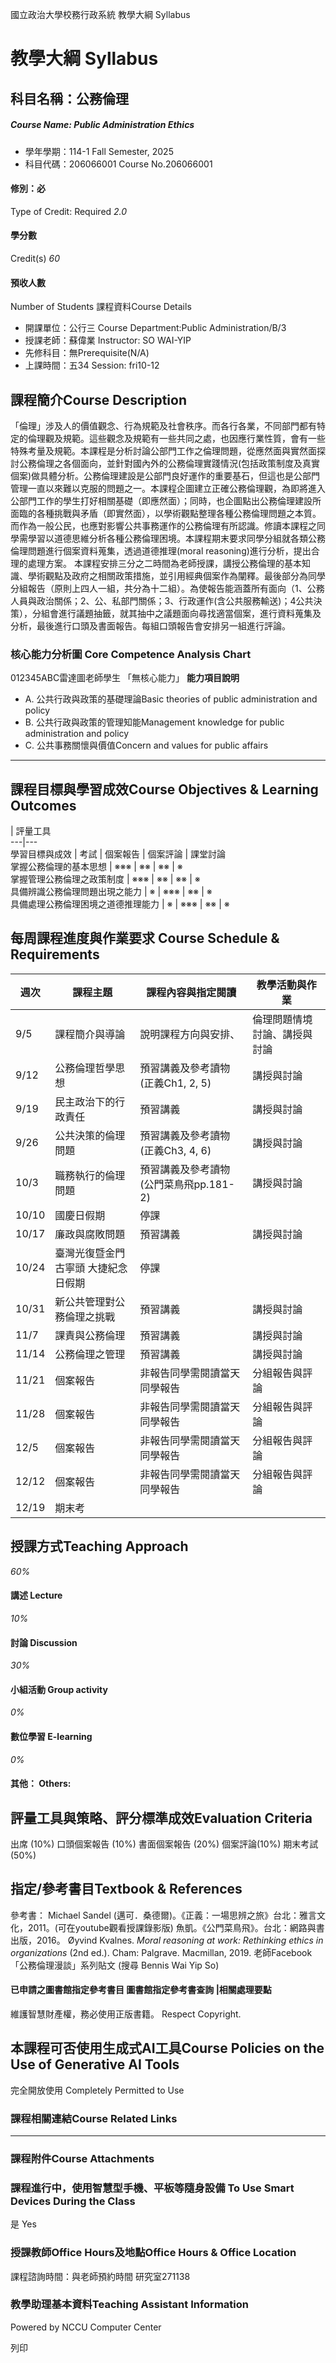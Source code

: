 國立政治大學校務行政系統 教學大綱 Syllabus
# 教學大綱 Syllabus
##  科目名稱：公務倫理
#####  Course Name: Public Administration Ethics
  * 學年學期：114-1 Fall Semester, 2025 
  * 科目代碼：206066001 Course No.206066001


#### 修別：必
Type of Credit: Required 
_2.0_
#### 學分數
Credit(s)
_60_
#### 預收人數
Number of Students
課程資料Course Details
  * 開課單位：公行三 Course Department:Public Administration/B/3 
  * 授課老師：蘇偉業 Instructor: SO WAI-YIP 
  * 先修科目：無Prerequisite(N/A)
  * 上課時間：五34 Session: fri10-12


##  課程簡介Course Description
「倫理」涉及人的價值觀念、行為規範及社會秩序。而各行各業，不同部門都有特定的倫理觀及規範。這些觀念及規範有一些共同之處，也因應行業性質，會有一些特殊考量及規範。本課程是分析討論公部門工作之倫理問題，從應然面與實然面探討公務倫理之各個面向，並針對國內外的公務倫理實踐情況(包括政策制度及真實個案)做具體分析。公務倫理建設是公部門良好運作的重要基石，但這也是公部門管理一直以來難以克服的問題之一。本課程企圖建立正確公務倫理觀，為即將進入公部門工作的學生打好相關基礎（即應然面）；同時，也企圖點出公務倫理建設所面臨的各種挑戰與矛盾（即實然面），以學術觀點整理各種公務倫理問題之本質。而作為一般公民，也應對影響公共事務運作的公務倫理有所認識。修讀本課程之同學需學習以道德思維分析各種公務倫理困境。本課程期末要求同學分組就各類公務倫理問題進行個案資料蒐集，透過道德推理(moral reasoning)進行分析，提出合理的處理方案。
本課程安排三分之二時間為老師授課，講授公務倫理的基本知識、學術觀點及政府之相關政策措施，並引用經典個案作為闡釋。最後部分為同學分組報告（原則上四人一組，共分為十二組）。為使報告能涵蓋所有面向（1、公務人員與政治關係；2、公、私部門關係；3、行政運作(含公共服務輸送)；4公共決策），分組會進行議題抽籤，就其抽中之議題面向尋找適當個案，進行資料蒐集及分析，最後進行口頭及書面報告。每組口頭報告會安排另一組進行評論。
###  核心能力分析圖 Core Competence Analysis Chart
012345ABC雷達圖老師學生
「無核心能力」 
**能力項目說明**
  * A. 公共行政與政策的基礎理論Basic theories of public administration and policy
  * B. 公共行政與政策的管理知能Management knowledge for public administration and policy
  * C. 公共事務關懷與價值Concern and values for public affairs


* * *
##  課程目標與學習成效Course Objectives & Learning Outcomes 
|  評量工具  
---|---  
學習目標與成效 |  考試 |  個案報告 |  個案評論 |  課堂討論  
掌握公務倫理的基本思想 |  ※※※ |  ※※ |  ※※ |  ※  
掌握管理公務倫理之政策制度 |  ※※※ |  ※※ |  ※※ |  ※  
具備辨識公務倫理問題出現之能力 |  ※ |  ※※※ |  ※※ |  ※  
具備處理公務倫理困境之道德推理能力 |  ※ |  ※※※ |  ※※ |  ※  
##  每周課程進度與作業要求 Course Schedule & Requirements
**週次** |  **課程主題** |  **課程內容與指定閱讀** |  **教學活動與作業**  
---|---|---|---  
9/5 |  課程簡介與導論 |  說明課程方向與安排、 |  倫理問題情境討論、講授與討論  
9/12 |  公務倫理哲學思想 |  預習講義及參考讀物(正義Ch1, 2, 5) |  講授與討論  
9/19 |  民主政治下的行政責任 |  預習講義 |  講授與討論  
9/26 |  公共決策的倫理問題 |  預習講義及參考讀物(正義Ch3, 4, 6) |  講授與討論  
10/3 |  職務執行的倫理問題 |  預習講義及參考讀物(公門菜鳥飛pp.181-2) |  講授與討論  
10/10 |  國慶日假期 |  停課 |   
10/17 |  廉政與腐敗問題 |  預習講義 |  講授與討論  
10/24 |  臺灣光復暨金門古寧頭 大捷紀念日假期 |  停課 |   
10/31 |  新公共管理對公務倫理之挑戰 |  預習講義 |  講授與討論  
11/7 |  課責與公務倫理 |  預習講義 |  講授與討論  
11/14 |  公務倫理之管理 |  預習講義 |  講授與討論  
11/21 |  個案報告 |  非報告同學需閱讀當天同學報告 |  分組報告與評論  
11/28 |  個案報告 |  非報告同學需閱讀當天同學報告 |  分組報告與評論  
12/5 |  個案報告 |  非報告同學需閱讀當天同學報告 |  分組報告與評論  
12/12 |  個案報告 |  非報告同學需閱讀當天同學報告 |  分組報告與評論  
12/19 |  期末考 |  |   
##  授課方式Teaching Approach
_60%_
####  講述 Lecture
_10%_
####  討論 Discussion
_30%_
####  小組活動 Group activity
_0%_
####  數位學習 E-learning
_0%_
####  其他： Others:
##  評量工具與策略、評分標準成效Evaluation Criteria
出席 (10%)
口頭個案報告 (10%)
書面個案報告 (20%)
個案評論(10%)
期末考試 (50%)
##  指定/參考書目Textbook & References
參考書： Michael Sandel (邁可．桑德爾)。《正義：一場思辨之旅》台北：雅言文化，2011。(可在youtube觀看授課錄影版)
魚凱。《公門菜鳥飛》。台北：網路與書出版，2016。
Øyvind Kvalnes. _Moral reasoning at work: Rethinking ethics in organizations_ (2nd ed.). Cham: Palgrave. Macmillan, 2019.
老師Facebook「公務倫理漫談」系列貼文 (搜尋 Bennis Wai Yip So)
####  已申請之圖書館指定參考書目  圖書館指定參考書查詢 |相關處理要點
維護智慧財產權，務必使用正版書籍。 Respect Copyright.
##  本課程可否使用生成式AI工具Course Policies on the Use of Generative AI Tools
完全開放使用 Completely Permitted to Use
###  課程相關連結Course Related Links
* * *
###  課程附件Course Attachments
###  課程進行中，使用智慧型手機、平板等隨身設備 To Use Smart Devices During the Class
是  Yes
###  授課教師Office Hours及地點Office Hours & Office Location
課程諮詢時間：與老師預約時間
研究室271138
###  教學助理基本資料Teaching Assistant Information
Powered by NCCU Computer Center
  
列印
